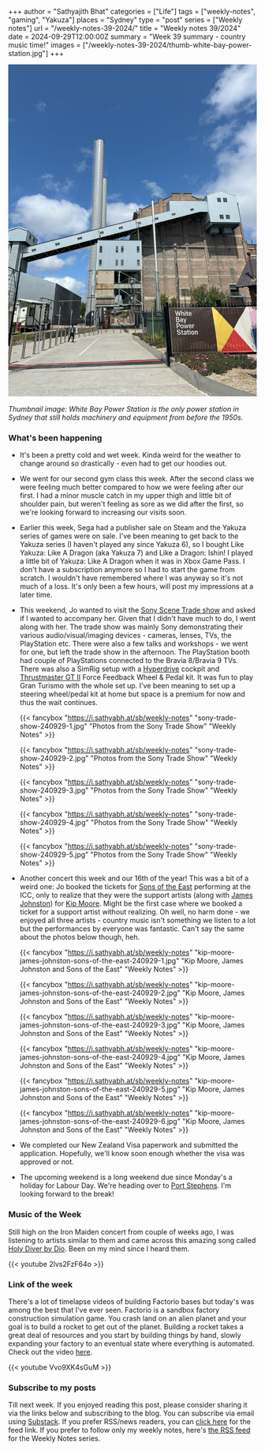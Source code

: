 +++
author = "Sathyajith Bhat"
categories = ["Life"]
tags = ["weekly-notes", "gaming", "Yakuza"]
places = "Sydney"
type = "post"
series = ["Weekly notes"]
url = "/weekly-notes-39-2024/"
title = "Weekly notes 39/2024"
date = 2024-09-29T12:00:00Z
summary = "Week 39 summary - country music time!"
images = ["/weekly-notes-39-2024/thumb-white-bay-power-station.jpg"]
+++

![](thumb-white-bay-power-station.jpg)

_Thumbnail image: White Bay Power Station is the only power station in Sydney that still holds machinery and equipment from before the 1950s._ 

### What's been happening

* It's been a pretty cold and wet week. Kinda weird for the weather to change around so drastically - even had to get our hoodies out.
* We went for our second gym class this week. After the second class we were feeling much better compared to how we were feeling after our first. I had a minor muscle catch in my upper thigh and little bit of shoulder pain, but weren't feeling as sore as we did after the first, so we're looking forward to increasing our visits soon.
* Earlier this week, Sega had a publisher sale on Steam and the Yakuza series of games were on sale. I've been meaning to get back to the Yakuza series (I haven't played any since Yakuza 6), so I bought Like Yakuza: Like A Dragon (aka Yakuza 7) and Like a Dragon: Ishin! I played a little bit of Yakuza: Like A Dragon when it was in Xbox Game Pass. I don't have a subscription anymore so I had to start the game from scratch. I wouldn't have remembered where I was anyway so it's not much of a loss. It's only been a few hours, will post my impressions at a later time.
* This weekend, Jo wanted to visit the [Sony Scene Trade show](https://scene.sonyanz.com/) and asked if I wanted to accompany her. Given that I didn't have much to do, I went along with her. The trade show was mainly Sony demonstrating their various audio/visual/imaging devices - cameras, lenses, TVs, the PlayStation etc. There were also a few talks and workshops - we went for one, but left the trade show in the afternoon. The PlayStation booth had couple of PlayStations connected to the Bravia 8/Bravia 9 TVs. There was also a SimRig setup with a [Hyperdrive](https://hyperdrive.com.au/) cockpit and [Thrustmaster GT II](https://www.thrustmaster.com/products/t-gt-ii/) Force Feedback Wheel & Pedal kit. It was fun to play Gran Turismo with the whole set up. I've been meaning to set up a steering wheel/pedal kit at home but space is a premium for now and thus the wait continues.

  {{< fancybox "https://i.sathyabh.at/sb/weekly-notes" "sony-trade-show-240929-1.jpg" "Photos from the Sony Trade Show" "Weekly Notes" >}}

  {{< fancybox "https://i.sathyabh.at/sb/weekly-notes" "sony-trade-show-240929-2.jpg" "Photos from the Sony Trade Show" "Weekly Notes" >}}

  {{< fancybox "https://i.sathyabh.at/sb/weekly-notes" "sony-trade-show-240929-3.jpg" "Photos from the Sony Trade Show" "Weekly Notes" >}}

  {{< fancybox "https://i.sathyabh.at/sb/weekly-notes" "sony-trade-show-240929-4.jpg" "Photos from the Sony Trade Show" "Weekly Notes" >}}

  {{< fancybox "https://i.sathyabh.at/sb/weekly-notes" "sony-trade-show-240929-5.jpg" "Photos from the Sony Trade Show" "Weekly Notes" >}}



* Another concert this week and our 16th of the year! This was a bit of a weird one: Jo booked the tickets for [Sons of the East](https://open.spotify.com/artist/6cSxzHrQgGc4I4Ck5Gewej?si=S-Ey3X1EQa6tsWqzKwczVw) performing at the ICC, only to realize that they were the support artists (along with [James Johnston](https://open.spotify.com/artist/69HMYPrcstafeCTHI3Dcp1?si=IeSSoSoyQ-yLS7iX-zWdUw)) for [Kip Moore](https://open.spotify.com/artist/2hJPr4lk7Q8SSvCVBl9fWM?si=npH7auP7Sa61PvaNQGXxdQ). Might be the first case where we booked a ticket for a support artist without realizing. Oh well, no harm done - we enjoyed all three artists - country music isn't something we listen to a lot but the performances by everyone was fantastic. Can't say the same about the photos below though, heh. 

  {{< fancybox "https://i.sathyabh.at/sb/weekly-notes" "kip-moore-james-johnston-sons-of-the-east-240929-1.jpg" "Kip Moore, James Johnston and Sons of the East" "Weekly Notes" >}}

  {{< fancybox "https://i.sathyabh.at/sb/weekly-notes" "kip-moore-james-johnston-sons-of-the-east-240929-2.jpg" "Kip Moore, James Johnston and Sons of the East" "Weekly Notes" >}}

  {{< fancybox "https://i.sathyabh.at/sb/weekly-notes" "kip-moore-james-johnston-sons-of-the-east-240929-3.jpg" "Kip Moore, James Johnston and Sons of the East" "Weekly Notes" >}}

  {{< fancybox "https://i.sathyabh.at/sb/weekly-notes" "kip-moore-james-johnston-sons-of-the-east-240929-4.jpg" "Kip Moore, James Johnston and Sons of the East" "Weekly Notes" >}}

  {{< fancybox "https://i.sathyabh.at/sb/weekly-notes" "kip-moore-james-johnston-sons-of-the-east-240929-5.jpg" "Kip Moore, James Johnston and Sons of the East" "Weekly Notes" >}}

  {{< fancybox "https://i.sathyabh.at/sb/weekly-notes" "kip-moore-james-johnston-sons-of-the-east-240929-6.jpg" "Kip Moore, James Johnston and Sons of the East" "Weekly Notes" >}}

* We completed our New Zealand Visa paperwork and submitted the application. Hopefully, we'll know soon enough whether the visa was approved or not.
* The upcoming weekend is a long weekend due since Monday's a holiday for Labour Day. We're heading over to [Port Stephens](https://www.portstephens.org.au/). I'm looking forward to the break!

### Music of the Week

Still high on the Iron Maiden concert from couple of weeks ago, I was listening to artists similar to them and came across this amazing song called [Holy Diver by Dio](https://www.youtube.com/watch?v=2lvs2FzF64o). Been on my mind since I heard them.

  {{< youtube 2lvs2FzF64o >}}

### Link of the week

There's a lot of timelapse videos of building Factorio bases but today's was among the best that I've ever seen. Factorio is a sandbox factory construction simulation game. You crash land on an alien planet and your goal is to build a rocket to get out of the planet. Building a rocket takes a great deal of resources and you start by building things by hand, slowly expanding your factory to an eventual state where everything is automated. Check out the video [here](https://www.youtube.com/watch?v=Vvo9XK4sGuM).

  {{< youtube Vvo9XK4sGuM  >}}

### Subscribe to my posts

Till next week. If you enjoyed reading this post, please consider sharing it via the links below and subscribing to the blog. You can subscribe via email using [Substack](https://sathyabhat.substack.com/). If you prefer RSS/news readers, you can [click here](https://sathyabh.at/index.xml) for the feed link. If you prefer to follow only my weekly notes, here's [the RSS feed](https://sathyabh.at/series/weekly-notes/index.xml) for the Weekly Notes series. 
